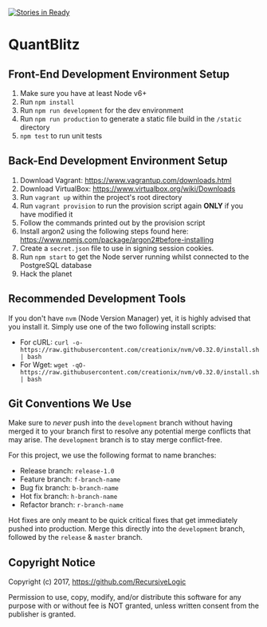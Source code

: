 [![Stories in Ready](https://badge.waffle.io/RecursiveLogic/Market-Data.png?label=ready&title=Ready)](https://waffle.io/RecursiveLogic/Market-Data)

# QuantBlitz

## Front-End Development Environment Setup

1. Make sure you have at least Node v6+
2. Run `npm install`
3. Run `npm run development` for the dev environment
4. Run `npm run production` to generate a static file build in the `/static` directory
5. `npm test` to run unit tests

## Back-End Development Environment Setup

1. Download Vagrant: https://www.vagrantup.com/downloads.html
2. Download VirtualBox: https://www.virtualbox.org/wiki/Downloads
3. Run `vagrant up` within the project's root directory
4. Run `vagrant provision` to run the provision script again **ONLY** if you have modified it
5. Follow the commands printed out by the provision script
6. Install argon2 using the following steps found here: https://www.npmjs.com/package/argon2#before-installing
7. Create a `secret.json` file to use in signing session cookies.
8. Run `npm start` to get the Node server running whilst connected to the PostgreSQL database
9. Hack the planet

## Recommended Development Tools

If you don't have `nvm` (Node Version Manager) yet, it is highly advised that you install it. Simply use one of the two following install scripts:

- For cURL: `curl -o- https://raw.githubusercontent.com/creationix/nvm/v0.32.0/install.sh | bash`
- For Wget: `wget -qO- https://raw.githubusercontent.com/creationix/nvm/v0.32.0/install.sh | bash`

## Git Conventions We Use

Make sure to *never* push into the `development` branch without having merged it to your branch first to resolve any potential merge conflicts that may arise. The `development` branch is to stay merge conflict-free.

For this project, we use the following format to name branches:

- Release branch: `release-1.0`
- Feature branch: `f-branch-name`
- Bug fix branch: `b-branch-name`
- Hot fix branch: `h-branch-name`
- Refactor branch: `r-branch-name`

Hot fixes are only meant to be quick critical fixes that get immediately pushed into production. Merge this directly into the `development` branch, followed by the `release` & `master` branch.

## Copyright Notice

Copyright (c) 2017, <https://github.com/RecursiveLogic>

Permission to use, copy, modify, and/or distribute this software for any purpose with or without fee is NOT granted, unless written consent from the publisher is granted.
